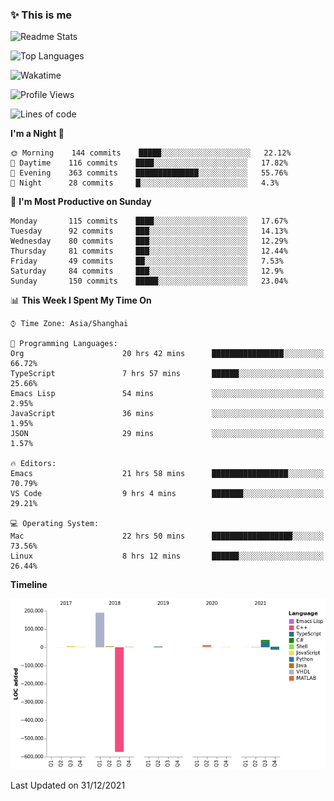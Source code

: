 <!--

**icyzeroice/icyzeroice** is a ✨ _special_ ✨ repository because its `README.md` (this file) appears on your GitHub profile.

Here are some ideas to get you started:

- 🔭 I’m currently working on ...
- 🌱 I’m currently learning ...
- 👯 I’m looking to collaborate on ...
- 🤔 I’m looking for help with ...
- 💬 Ask me about ...
- 📫 How to reach me: ...
- 😄 Pronouns: ...
- ⚡ Fun fact: ...

-->

### ✨ This is me

![Readme Stats](https://github-readme-stats.vercel.app/api?username=icyzeroice)

![Top Languages](https://github-readme-stats.vercel.app/api/top-langs/?username=icyzeroice&exclude_repo=scutie2015-digimon&layout=compact&langs_count=5)

![Wakatime](https://github-readme-stats.vercel.app/api/wakatime?username=icyzeroice)

<!--START_SECTION:waka-->
![Profile Views](http://img.shields.io/badge/Profile%20Views-2-blue)

![Lines of code](https://img.shields.io/badge/From%20Hello%20World%20I%27ve%20Written--318%20Thousand%20lines%20of%20code-blue)

**I'm a Night 🦉** 

```text
🌞 Morning    144 commits    █████░░░░░░░░░░░░░░░░░░░░   22.12% 
🌆 Daytime    116 commits    ████░░░░░░░░░░░░░░░░░░░░░   17.82% 
🌃 Evening    363 commits    ██████████████░░░░░░░░░░░   55.76% 
🌙 Night      28 commits     █░░░░░░░░░░░░░░░░░░░░░░░░   4.3%

```
📅 **I'm Most Productive on Sunday** 

```text
Monday       115 commits    ████░░░░░░░░░░░░░░░░░░░░░   17.67% 
Tuesday      92 commits     ███░░░░░░░░░░░░░░░░░░░░░░   14.13% 
Wednesday    80 commits     ███░░░░░░░░░░░░░░░░░░░░░░   12.29% 
Thursday     81 commits     ███░░░░░░░░░░░░░░░░░░░░░░   12.44% 
Friday       49 commits     ██░░░░░░░░░░░░░░░░░░░░░░░   7.53% 
Saturday     84 commits     ███░░░░░░░░░░░░░░░░░░░░░░   12.9% 
Sunday       150 commits    █████░░░░░░░░░░░░░░░░░░░░   23.04%

```


📊 **This Week I Spent My Time On** 

```text
⌚︎ Time Zone: Asia/Shanghai

💬 Programming Languages: 
Org                      20 hrs 42 mins      ████████████████░░░░░░░░░   66.72% 
TypeScript               7 hrs 57 mins       ██████░░░░░░░░░░░░░░░░░░░   25.66% 
Emacs Lisp               54 mins             ░░░░░░░░░░░░░░░░░░░░░░░░░   2.95% 
JavaScript               36 mins             ░░░░░░░░░░░░░░░░░░░░░░░░░   1.95% 
JSON                     29 mins             ░░░░░░░░░░░░░░░░░░░░░░░░░   1.57%

🔥 Editors: 
Emacs                    21 hrs 58 mins      █████████████████░░░░░░░░   70.79% 
VS Code                  9 hrs 4 mins        ███████░░░░░░░░░░░░░░░░░░   29.21%

💻 Operating System: 
Mac                      22 hrs 50 mins      ██████████████████░░░░░░░   73.56% 
Linux                    8 hrs 12 mins       ██████░░░░░░░░░░░░░░░░░░░   26.44%

```

**Timeline**

![Chart not found](https://raw.githubusercontent.com/icyzeroice/icyzeroice/main/charts/bar_graph.png) 


 Last Updated on 31/12/2021
<!--END_SECTION:waka-->

<!--

### Related
- https://github.com/abhisheknaiidu/awesome-github-profile-readme
- https://github.com/coderjojo/creative-profile-readme
- https://github.com/elangosundar/awesome-README-templates
- https://github.com/durgeshsamariya/awesome-github-profile-readme-templates
- https://github.com/anmol098/waka-readme-stats

-->
